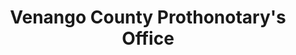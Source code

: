 ---
layout: repo
title: "Venango County Prothonotary's Office"
id: 13611
permalink: repos/13611/
---